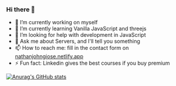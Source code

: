 ### Hi there 👋

- 🔭 I’m currently working on myself
- 🌱 I’m currently learning Vanilla JavaScript and threejs
- 🤔 I’m looking for help with development in JavaScript
- 💬 Ask me about Servers, and I'll tell you something
- 📫 How to reach me: fill in the contact form on <a href="nathangiose-fe.netlify.app" target:_blank>nathanjohngiose.netlify.app</a>
- ⚡ Fun fact: Linkedin gives the best courses if you buy premium


[![Anurag's GitHub stats](https://github-readme-stats.vercel.app/api?username=nathangiose)](https://github.com/anuraghazra/github-readme-stats)

